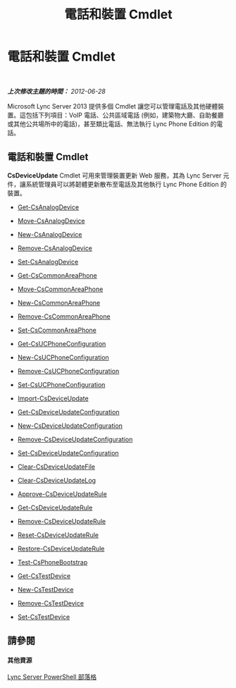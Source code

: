﻿---
title: 電話和裝置 Cmdlet
TOCTitle: 電話和裝置 Cmdlet
ms:assetid: 6ebeba4b-43ce-4a31-9060-50d249b7564c
ms:mtpsurl: https://technet.microsoft.com/zh-tw/library/Gg415657(v=OCS.15)
ms:contentKeyID: 49291276
ms.date: 08/10/2015
mtps_version: v=OCS.15
ms.translationtype: HT
---

# 電話和裝置 Cmdlet

 

_**上次修改主題的時間：** 2012-06-28_

Microsoft Lync Server 2013 提供多個 Cmdlet 讓您可以管理電話及其他硬體裝置。這包括下列項目：VoIP 電話、公共區域電話 (例如，建築物大廳、自助餐廳或其他公共場所中的電話)，甚至類比電話、無法執行 Lync Phone Edition 的電話。

## 電話和裝置 Cmdlet

**CsDeviceUpdate** Cmdlet 可用來管理裝置更新 Web 服務，其為 Lync Server 元件，讓系統管理員可以將韌體更新散布至電話及其他執行 Lync Phone Edition 的裝置。

  -   
    [Get-CsAnalogDevice](get-csanalogdevice.md)

  -   
    [Move-CsAnalogDevice](move-csanalogdevice.md)

  -   
    [New-CsAnalogDevice](new-csanalogdevice.md)

  -   
    [Remove-CsAnalogDevice](remove-csanalogdevice.md)

  -   
    [Set-CsAnalogDevice](set-csanalogdevice.md)

  -   
    [Get-CsCommonAreaPhone](get-cscommonareaphone.md)

  -   
    [Move-CsCommonAreaPhone](move-cscommonareaphone.md)

  -   
    [New-CsCommonAreaPhone](new-cscommonareaphone.md)

  -   
    [Remove-CsCommonAreaPhone](remove-cscommonareaphone.md)

  -   
    [Set-CsCommonAreaPhone](set-cscommonareaphone.md)

  -   
    [Get-CsUCPhoneConfiguration](get-csucphoneconfiguration.md)

  -   
    [New-CsUCPhoneConfiguration](new-csucphoneconfiguration.md)

  -   
    [Remove-CsUCPhoneConfiguration](remove-csucphoneconfiguration.md)

  -   
    [Set-CsUCPhoneConfiguration](set-csucphoneconfiguration.md)

  -   
    [Import-CsDeviceUpdate](import-csdeviceupdate.md)

  -   
    [Get-CsDeviceUpdateConfiguration](get-csdeviceupdateconfiguration.md)

  -   
    [New-CsDeviceUpdateConfiguration](new-csdeviceupdateconfiguration.md)

  -   
    [Remove-CsDeviceUpdateConfiguration](remove-csdeviceupdateconfiguration.md)

  -   
    [Set-CsDeviceUpdateConfiguration](set-csdeviceupdateconfiguration.md)

  -   
    [Clear-CsDeviceUpdateFile](clear-csdeviceupdatefile.md)

  -   
    [Clear-CsDeviceUpdateLog](clear-csdeviceupdatelog.md)

  -   
    [Approve-CsDeviceUpdateRule](approve-csdeviceupdaterule.md)

  -   
    [Get-CsDeviceUpdateRule](get-csdeviceupdaterule.md)

  -   
    [Remove-CsDeviceUpdateRule](remove-csdeviceupdaterule.md)

  -   
    [Reset-CsDeviceUpdateRule](reset-csdeviceupdaterule.md)

  -   
    [Restore-CsDeviceUpdateRule](restore-csdeviceupdaterule.md)

  -   
    [Test-CsPhoneBootstrap](test-csphonebootstrap.md)

  -   
    [Get-CsTestDevice](get-cstestdevice.md)

  -   
    [New-CsTestDevice](new-cstestdevice.md)

  -   
    [Remove-CsTestDevice](remove-cstestdevice.md)

  -   
    [Set-CsTestDevice](set-cstestdevice.md)

## 請參閱

#### 其他資源

[Lync Server PowerShell 部落格](http://go.microsoft.com/fwlink/?linkid=203150%26clcid=0x404)

